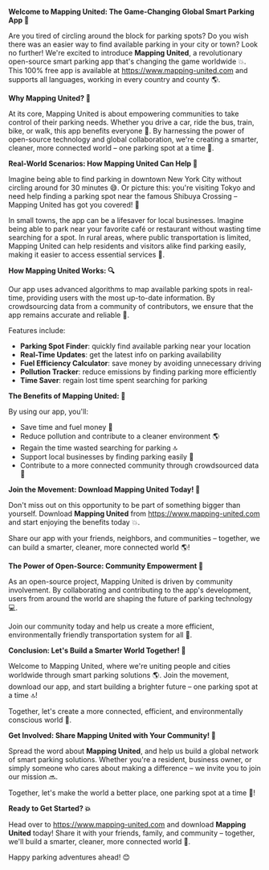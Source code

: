 **Welcome to Mapping United: The Game-Changing Global Smart Parking App 🚀**

Are you tired of circling around the block for parking spots? Do you wish there was an easier way to find available parking in your city or town? Look no further! We're excited to introduce **Mapping United**, a revolutionary open-source smart parking app that's changing the game worldwide 💥. This 100% free app is available at https://www.mapping-united.com and supports all languages, working in every country and county 🌎.

**Why Mapping United? 🤔**

At its core, Mapping United is about empowering communities to take control of their parking needs. Whether you drive a car, ride the bus, train, bike, or walk, this app benefits everyone 💪. By harnessing the power of open-source technology and global collaboration, we're creating a smarter, cleaner, more connected world – one parking spot at a time 🌟.

**Real-World Scenarios: How Mapping United Can Help 📍**

Imagine being able to find parking in downtown New York City without circling around for 30 minutes 😅. Or picture this: you're visiting Tokyo and need help finding a parking spot near the famous Shibuya Crossing – Mapping United has got you covered! 🗼️

In small towns, the app can be a lifesaver for local businesses. Imagine being able to park near your favorite café or restaurant without wasting time searching for a spot. In rural areas, where public transportation is limited, Mapping United can help residents and visitors alike find parking easily, making it easier to access essential services 🌈.

**How Mapping United Works: 🔍**

Our app uses advanced algorithms to map available parking spots in real-time, providing users with the most up-to-date information. By crowdsourcing data from a community of contributors, we ensure that the app remains accurate and reliable 🤝.

Features include:

* **Parking Spot Finder**: quickly find available parking near your location
* **Real-Time Updates**: get the latest info on parking availability
* **Fuel Efficiency Calculator**: save money by avoiding unnecessary driving
* **Pollution Tracker**: reduce emissions by finding parking more efficiently
* **Time Saver**: regain lost time spent searching for parking

**The Benefits of Mapping United: 🌟**

By using our app, you'll:

* Save time and fuel money 💸
* Reduce pollution and contribute to a cleaner environment 🌎
* Regain the time wasted searching for parking 🔝
* Support local businesses by finding parking easily 💼
* Contribute to a more connected community through crowdsourced data 🤝

**Join the Movement: Download Mapping United Today! 📲**

Don't miss out on this opportunity to be part of something bigger than yourself. Download **Mapping United** from https://www.mapping-united.com and start enjoying the benefits today 💥.

Share our app with your friends, neighbors, and communities – together, we can build a smarter, cleaner, more connected world 🌎!

**The Power of Open-Source: Community Empowerment 🤝**

As an open-source project, Mapping United is driven by community involvement. By collaborating and contributing to the app's development, users from around the world are shaping the future of parking technology 💻.

Join our community today and help us create a more efficient, environmentally friendly transportation system for all 🌟.

**Conclusion: Let's Build a Smarter World Together! 🌈**

Welcome to Mapping United, where we're uniting people and cities worldwide through smart parking solutions 🌎. Join the movement, download our app, and start building a brighter future – one parking spot at a time 🔝!

Together, let's create a more connected, efficient, and environmentally conscious world 💖.

**Get Involved: Share Mapping United with Your Community! 📢**

Spread the word about **Mapping United**, and help us build a global network of smart parking solutions. Whether you're a resident, business owner, or simply someone who cares about making a difference – we invite you to join our mission 🔜.

Together, let's make the world a better place, one parking spot at a time 🌟!

**Ready to Get Started? 💥**

Head over to https://www.mapping-united.com and download **Mapping United** today! Share it with your friends, family, and community – together, we'll build a smarter, cleaner, more connected world 🌈.

Happy parking adventures ahead! 😊